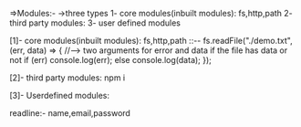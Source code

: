 =>Modules:-
->three types
1- core modules(inbuilt modules): fs,http,path
2- third party modules:
3- user defined modules

[1]- core modules(inbuilt modules): fs,http,path ::--
fs.readFile("./demo.txt", (err, data) => { //--> two arguments for error and data if the file has data or not
if (err) console.log(err);
else console.log(data);
});

[2]- third party modules:
npm i

[3]- Userdefined modules:

readline:-
name,email,password
